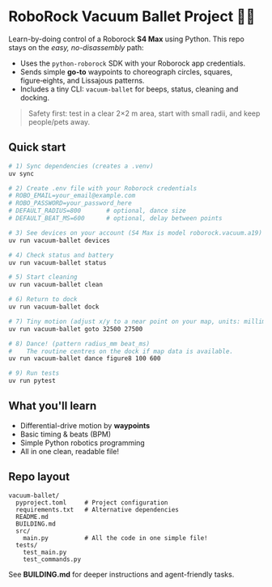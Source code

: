 # RoboRock Vacuum Ballet Project 🕺🤖

Learn-by-doing control of a Roborock **S4 Max** using Python. This repo stays on the *easy, no-disassembly* path:
- Uses the `python-roborock` SDK with your Roborock app credentials.
- Sends simple **go‑to** waypoints to choreograph circles, squares, figure‑eights, and Lissajous patterns.
- Includes a tiny CLI: `vacuum-ballet` for beeps, status, cleaning and docking.

> Safety first: test in a clear 2×2 m area, start with small radii, and keep people/pets away.

## Quick start

```bash
# 1) Sync dependencies (creates a .venv)
uv sync

# 2) Create .env file with your Roborock credentials
# ROBO_EMAIL=your_email@example.com
# ROBO_PASSWORD=your_password_here
# DEFAULT_RADIUS=800       # optional, dance size
# DEFAULT_BEAT_MS=600      # optional, delay between points

# 3) See devices on your account (S4 Max is model roborock.vacuum.a19)
uv run vacuum-ballet devices

# 4) Check status and battery
uv run vacuum-ballet status

# 5) Start cleaning
uv run vacuum-ballet clean

# 6) Return to dock
uv run vacuum-ballet dock

# 7) Tiny motion (adjust x/y to a near point on your map, units: millimetres)
uv run vacuum-ballet goto 32500 27500

# 8) Dance! (pattern radius_mm beat_ms)
#    The routine centres on the dock if map data is available.
uv run vacuum-ballet dance figure8 100 600

# 9) Run tests
uv run pytest
```

## What you'll learn
- Differential-drive motion by **waypoints**
- Basic timing & beats (BPM)
- Simple Python robotics programming
- All in one clean, readable file!

## Repo layout

```
vacuum-ballet/
  pyproject.toml     # Project configuration
  requirements.txt   # Alternative dependencies
  README.md
  BUILDING.md
  src/
    main.py          # All the code in one simple file!
  tests/
    test_main.py
    test_commands.py
```

See **BUILDING.md** for deeper instructions and agent-friendly tasks.
